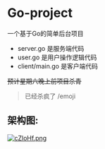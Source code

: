 # Go-project
一个基于Go的简单后台项目
* server.go 是服务端代码
* user.go 是用户操作逻辑代码
* client/main.go 是客户端代码

~~预计星期六晚上前项目杀青~~
>已经杀疯了 /emoji

## 架构图:
[![cZloHf.png](https://z3.ax1x.com/2021/04/01/cZloHf.png)](https://imgtu.com/i/cZloHf)
